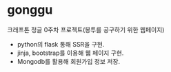 # gonggu
크래프톤 정글 0주차 프로젝트(봉투를 공구하기 위한 웹페이지)

- python의 flask 통해 SSR을 구현.
- jinja, bootstrap를 이용해 웹 페이지 구현.
- Mongodb를 활용해 회원가입 정보 저장.
